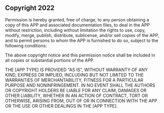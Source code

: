 ## Copyright 2022


Permission is hereby granted, free of charge, to any person obtaining a copy of this APP and associated documentation files, 
to deal in the APP without restriction, including without limitation the rights to use, copy, modify, merge, publish, distribute, 
sublicense, and/or sell copies of the APP, and to permit persons to whom the APP is furnished to do so, subject to the following conditions:

The above copyright notice and this permission notice shall be included in all copies or substantial portions of the APP.

THE [APP TYPE] IS PROVIDED "AS IS", WITHOUT WARRANTY OF ANY KIND, EXPRESS OR IMPLIED, INCLUDING 
BUT NOT LIMITED TO THE WARRANTIES OF MERCHANTABILITY, FITNESS FOR A PARTICULAR PURPOSE AND NONINFRINGEMENT. 
IN NO EVENT SHALL THE AUTHORS OR COPYRIGHT HOLDERS BE LIABLE FOR ANY CLAIM, DAMAGES OR OTHER LIABILITY, 
WHETHER IN AN ACTION OF CONTRACT, TORT OR OTHERWISE, ARISING FROM, OUT OF OR IN CONNECTION WITH THE 
APP OR THE USE OR OTHER DEALINGS IN THE [APP TYPE].
